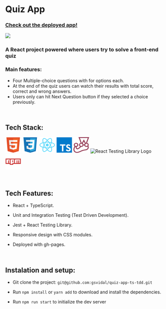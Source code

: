 # Quiz App

### [Check out the deployed app!](https://www.gonzalovidal.dev/quiz-app-ts-tdd/)

<a href="https://www.gonzalovidal.dev/quiz-app-ts-tdd/">
  <img src="https://i.postimg.cc/2SrPD4RL/quiz-app.gif">
</a> 

### A React project powered where users try to solve a front-end quiz

### Main features:
- Four Multiple-choice questions with for options each.
- At the end of the quiz users can watch their results with total score, correct and wrong answers.
- Users only can hit Next Question button if they selected a choice previously.
<br />

## Tech Stack:

<img src="https://github.com/devicons/devicon/blob/master/icons/html5/html5-original.svg" alt="html5 Logo" width="50" height="50"/> <img src="https://github.com/devicons/devicon/blob/master/icons/css3/css3-original.svg" alt="css3 Logo" width="50" height="50"/>
<img src="https://github.com/devicons/devicon/blob/master/icons/react/react-original.svg" alt="react Logo" width="50" height="50"/>
<img src="https://github.com/devicons/devicon/blob/master/icons/typescript/typescript-original.svg" alt="Javascript Logo" width="50" height="50"/>
<img src="https://github.com/devicons/devicon/blob/master/icons/jest/jest-plain.svg" alt="Jest Logo" width="50" height="50"/>
<img src="https://testing-library.com/img/octopus-64x64.png" alt="React Testing Library Logo" width="50" height="50"/>
<img src="https://github.com/devicons/devicon/blob/master/icons/npm/npm-original-wordmark.svg" alt="npm Logo" width="50" height="50"/>

<br />

## Tech Features: 

- React + TypeScript. 

- Unit and Integration Testing (Test Driven Development).

- Jest + React Testing Library. 

- Responsive design with CSS modules.

- Deployed with gh-pages.


<br />

## Instalation and setup:

- Git clone the project: `git@github.com:gsvidal/quiz-app-ts-tdd.git`

- Run `npm install` or `yarn add` to download and install the dependencies.

- Run `npm run start` to initialize the dev server
